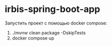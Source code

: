 # irbis-spring-boot-app

Запустить проект с помощью docker compose:
1. ./mvnw clean package -DskipTests
2. docker compose up
